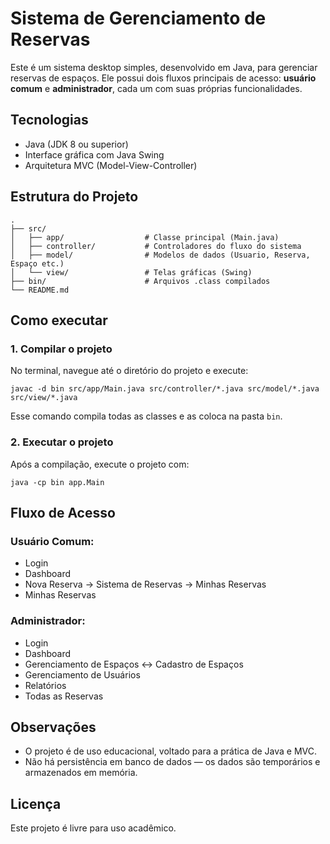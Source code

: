 <h1>Sistema de Gerenciamento de Reservas</h1>
  <p>Este é um sistema desktop simples, desenvolvido em Java, para gerenciar reservas de espaços. Ele possui dois fluxos principais de acesso: <strong>usuário comum</strong> e <strong>administrador</strong>, cada um com suas próprias funcionalidades.</p>

  <h2>Tecnologias</h2>
  <ul>
    <li>Java (JDK 8 ou superior)</li>
    <li>Interface gráfica com Java Swing</li>
    <li>Arquitetura MVC (Model-View-Controller)</li>
  </ul>

  <h2>Estrutura do Projeto</h2>
  <pre><code>.
├── src/
│   ├── app/                  # Classe principal (Main.java)
│   ├── controller/           # Controladores do fluxo do sistema
│   ├── model/                # Modelos de dados (Usuario, Reserva, Espaço etc.)
│   └── view/                 # Telas gráficas (Swing)
├── bin/                      # Arquivos .class compilados
└── README.md
</code></pre>

  <h2>Como executar</h2>

  <h3>1. Compilar o projeto</h3>
  <p>No terminal, navegue até o diretório do projeto e execute:</p>
  <pre><code>javac -d bin src/app/Main.java src/controller/*.java src/model/*.java src/view/*.java</code></pre>
  <p>Esse comando compila todas as classes e as coloca na pasta <code>bin</code>.</p>

  <h3>2. Executar o projeto</h3>
  <p>Após a compilação, execute o projeto com:</p>
  <pre><code>java -cp bin app.Main</code></pre>

  <h2>Fluxo de Acesso</h2>

  <h3>Usuário Comum:</h3>
  <ul>
    <li>Login</li>
    <li>Dashboard</li>
    <li>Nova Reserva → Sistema de Reservas → Minhas Reservas</li>
    <li>Minhas Reservas</li>
  </ul>

  <h3>Administrador:</h3>
  <ul>
    <li>Login</li>
    <li>Dashboard</li>
    <li>Gerenciamento de Espaços ↔ Cadastro de Espaços</li>
    <li>Gerenciamento de Usuários</li>
    <li>Relatórios</li>
    <li>Todas as Reservas</li>
  </ul>

  <h2>Observações</h2>
  <ul>
    <li>O projeto é de uso educacional, voltado para a prática de Java e MVC.</li>
    <li>Não há persistência em banco de dados — os dados são temporários e armazenados em memória.</li>
  </ul>

  <h2>Licença</h2>
  <p>Este projeto é livre para uso acadêmico.</p>

</body>
</html>
